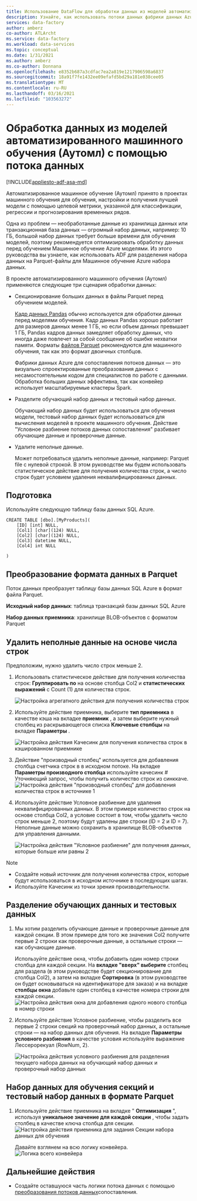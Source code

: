 ```yaml
---
title: Использование DataFlow для обработки данных из моделей автоматизированного машинного обучения (Аутомл)
description: Узнайте, как использовать потоки данных фабрики данных Azure для обработки данных из моделей автоматизированного машинного обучения (Аутомл).
services: data-factory
author: amberz
co-author: ATLArcht
ms.service: data-factory
ms.workload: data-services
ms.topic: conceptual
ms.date: 1/31/2021
ms.author: amberz
ms.co-author: Donnana
ms.openlocfilehash: e8352b687a3cdfac7ea2a819e1217906598a6837
ms.sourcegitcommit: 18a91f7fe1432ee09efafd5bd29a181e038cee05
ms.translationtype: MT
ms.contentlocale: ru-RU
ms.lasthandoff: 03/16/2021
ms.locfileid: "103563272"
---
```

# <a name="process-data-from-automated-machine-learningautoml-models-using-data-flow"></a>Обработка данных из моделей автоматизированного машинного обучения (Аутомл) с помощью потока данных

[!INCLUDE[appliesto-adf-asa-md](includes/appliesto-adf-asa-md.md)]

Автоматизированное машинное обучение (Аутомл) принято в проектах машинного обучения для обучения, настройки и получения лучшей модели с помощью целевой метрики, указанной для классификации, регрессии и прогнозирования временных рядов. 

Одна из проблем — необработанные данные из хранилища данных или транзакционная база данных — огромный набор данных, например: 10 ГБ, большой набор данных требует больше времени для обучения моделей, поэтому рекомендуется оптимизировать обработку данных перед обучением Машинное обучение Azure моделями. Из этого руководства вы узнаете, как использовать ADF для разделения набора данных на Parquet-файлы для Машинное обучение Azure набора данных. 

В проекте автоматизированного машинного обучения (Аутомл) применяются следующие три сценария обработки данных:

* Секционирование больших данных в файлы Parquet перед обучением моделей. 

     [Кадр данных Pandas](https://pandas.pydata.org/pandas-docs/stable/getting_started/overview.html) обычно используется для обработки данных перед моделями обучения. Кадр данных Pandas хорошо работает для размеров данных менее 1 ГБ, но если объем данных превышает 1 ГБ, Pandas кадров данных замедляет обработку данных, что иногда даже повлечет за собой сообщение об ошибке нехватки памяти. Форматы [файлов Parquet](https://parquet.apache.org/) рекомендуются для машинного обучения, так как это формат двоичных столбцов.
    
    Фабрики данных Azure для сопоставления потоков данных — это визуально спроектированные преобразования данных с несамостоятельным кодом для специалистов по работе с данными. Обработка больших данных эффективна, так как конвейер использует масштабируемые кластеры Spark.

* Разделите обучающий набор данных и тестовый набор данных.
    
    Обучающий набор данных будет использоваться для обучения модели, тестовый набор данных будет использоваться для вычисления моделей в проекте машинного обучения. Действие "Условное разбиение потоков данных сопоставления" разбивает обучающие данные и проверочные данные. 

* Удалите неполные данные.

    Может потребоваться удалить неполные данные, например: Parquet file с нулевой строкой. В этом руководстве мы будем использовать статистическое действие для получения количества строк, а число строк будет условием удаления неквалифицированных данных. 


## <a name="preparation"></a>Подготовка
Используйте следующую таблицу базы данных SQL Azure. 
```
CREATE TABLE [dbo].[MyProducts](
    [ID] [int] NULL,
    [Col1] [char](124) NULL,
    [Col2] [char](124) NULL,
    [Col3] datetime NULL,
    [Col4] int NULL

) 

```

## <a name="convert-data-format-to-parquet"></a>Преобразование формата данных в Parquet

Поток данных преобразует таблицу базы данных SQL Azure в формат файла Parquet. 

**Исходный набор данных**: таблица транзакций базы данных SQL Azure

**Набор данных приемника**: хранилище BLOB-объектов с форматом Parquet


## <a name="remove-unqualified-data-based-on-row-count"></a>Удалить неполные данные на основе числа строк

Предположим, нужно удалить число строк меньше 2. 

1. Использовать статистическое действие для получения количества строк: **Группировать по** на основе столбца Col2 и **статистических выражений** с Count (1) для количества строк. 

    ![Настройка агрегатного действия для получения количества строк](./media/scenario-dataflow-process-data-aml-models/aggregate-activity-addrowcount.png)

1. Используйте действие приемника, выберите **тип приемника** в качестве кэша на вкладке **приемник** , а затем выберите нужный столбец из раскрывающегося списка **Ключевые столбцы** на вкладке **Параметры** . 

    ![Настройка действия Качесинк для получения количества строк в кэшированном приемнике](./media/scenario-dataflow-process-data-aml-models/cachesink-activity-addrowcount.png)

1. Действие "производный столбец" используется для добавления столбца счетчика строк в в исходном потоке. На вкладке **Параметры производного столбца** используйте качесинк # Уточняющий запрос, чтобы получить количество строк из синккаче.
    ![Настройка действия "производный столбец" для добавления количества строк в источнике 1](./media/scenario-dataflow-process-data-aml-models/derived-column-activity-rowcount-source-1.png)

1. Используйте действие Условное разбиение для удаления неквалифицированных данных. В этом примере количество строк на основе столбца Col2, а условие состоит в том, чтобы удалить число строк меньше 2, поэтому будут удалены две строки (ID = 2 и ID = 7). Неполные данные можно сохранить в хранилище BLOB-объектов для управления данными. 

    ![Настройка действия "Условное разбиение" для получения данных, которые больше или равны 2](./media/scenario-dataflow-process-data-aml-models/conditionalsplit-greater-or-equal-than-2.png)

> [!NOTE]
>    *    Создайте новый источник для получения количества строк, которые будут использоваться в исходном источнике в последующих шагах. 
>    *    Используйте Качесинк из точки зрения производительности. 

## <a name="split-training-data-and-test-data"></a>Разделение обучающих данных и тестовых данных 

1. Мы хотим разделить обучающие данные и проверочные данные для каждой секции. В этом примере для того же значения Col2 получите первые 2 строки как проверочные данные, а остальные строки — как обучающие данные. 

    Используйте действие окна, чтобы добавить один номер строки столбца для каждой секции. На **вкладке "вверх" выберите** столбец для раздела (в этом руководстве будет секционирование для столбца Col2), а затем на вкладке **Сортировка** (в этом руководстве он будет основываться на идентификаторе для заказа) и на вкладке **столбцы окна** добавьте один столбец в качестве номера строки для каждой секции. 
    ![Настройка действия окна для добавления одного нового столбца в номер строки](./media/scenario-dataflow-process-data-aml-models/window-activity-add-row-number.png)

1. Используйте действие Условное разбиение, чтобы разделить все первые 2 строки секций на проверочный набор данных, а остальные строки — на набор данных для обучения. На вкладке **Параметры условного разбиения** в качестве условия используйте выражение Лессерорекуал (RowNum, 2). 

    ![Настройка действия условного разбиения для разделения текущего набора данных на обучающий набор данных и проверочный набор данных](./media/scenario-dataflow-process-data-aml-models/split-training-dataset-test-dataset.png)

## <a name="partition-training-dataset-and-test-dataset-with-parquet-format"></a>Набор данных для обучения секций и тестовый набор данных в формате Parquet

1. Используйте действие приемника на вкладке " **Оптимизация** ", используя **уникальное значение для каждой секции** , чтобы задать столбец в качестве ключа столбца для секции. 
    ![Настройка действия приемника для задания Секции набора данных для обучения](./media/scenario-dataflow-process-data-aml-models/partition-training-dataset-sink.png)

    Давайте взглянем на всю логику конвейера.
    ![Логика всего конвейера](./media/scenario-dataflow-process-data-aml-models/entire-pipeline.png)


## <a name="next-steps"></a>Дальнейшие действия

* Создайте оставшуюся часть логики потока данных с помощью [преобразования потоков данных](concepts-data-flow-overview.md)сопоставления.
